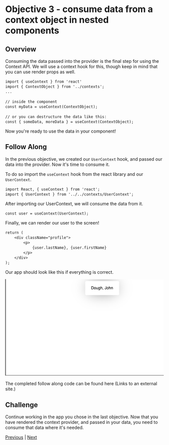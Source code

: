 # Objective 3 - consume data from a context object in nested components

##  Overview

Consuming the data passed into the provider is the final step for using the Context API. We will use a context hook for this, though keep in mind that you can use render props as well.

```
import { useContext } from 'react'
import { ContextObject } from '../contexts';
...

// inside the component
const myData = useContext(ContextObject);

// or you can destructure the data like this:
const { someData, moreData } = useContext(ContextObject);
```

Now you're ready to use the data in your component!

##  Follow Along

In the previous objective, we created our ```UserContext``` hook, and passed our data into the provider. Now it's time to consume it.

To do so import the ```useContext``` hook from the react library and our ```UserContext```.

```
import React, { useContext } from 'react';
import { UserContext } from '../../contexts/UserContext';
```

After importing our UserContext, we will consume the data from it.

```
const user = useContext(UserContext);
```

Finally, we can render our user to the screen!

```
return (
    <div className="profile">
        <p>
            {user.lastName}, {user.firstName}
        </p>
    </div>
);
```

Our app should look like this if everything is correct.

![FinalProduct](FinalProduct.png)

The completed follow along code can be found here (Links to an external site.)

## Challenge

Continue working in the app you chose in the last objective. Now that you have rendered the context provider, and passed in your data, you need to consume that data where it's needed.




[Previous](./Object_2.md) | [Next](./Project.md)
